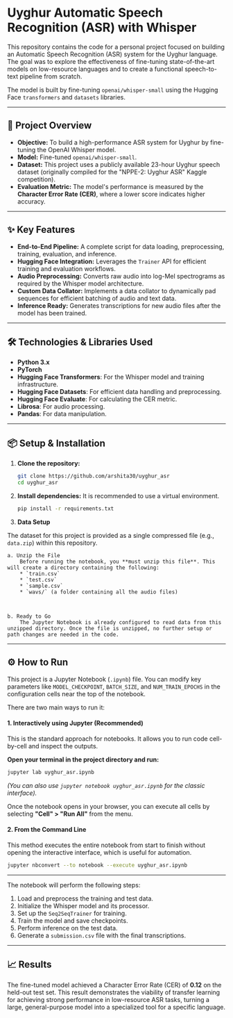# Uyghur Automatic Speech Recognition (ASR) with Whisper

This repository contains the code for a personal project focused on building an Automatic Speech Recognition (ASR) system for the Uyghur language. The goal was to explore the effectiveness of fine-tuning state-of-the-art models on low-resource languages and to create a functional speech-to-text pipeline from scratch.

The model is built by fine-tuning `openai/whisper-small` using the Hugging Face `transformers` and `datasets` libraries.

---

## 🚀 Project Overview

* **Objective:** To build a high-performance ASR system for Uyghur by fine-tuning the OpenAI Whisper model.
* **Model:** Fine-tuned `openai/whisper-small`.
* **Dataset:** This project uses a publicly available 23-hour Uyghur speech dataset (originally compiled for the "NPPE-2: Uyghur ASR" Kaggle competition).
* **Evaluation Metric:** The model's performance is measured by the **Character Error Rate (CER)**, where a lower score indicates higher accuracy.

---

## ✨ Key Features

* **End-to-End Pipeline:** A complete script for data loading, preprocessing, training, evaluation, and inference.
* **Hugging Face Integration:** Leverages the `Trainer` API for efficient training and evaluation workflows.
* **Audio Preprocessing:** Converts raw audio into log-Mel spectrograms as required by the Whisper model architecture.
* **Custom Data Collator:** Implements a data collator to dynamically pad sequences for efficient batching of audio and text data.
* **Inference Ready:** Generates transcriptions for new audio files after the model has been trained.

---

## 🛠️ Technologies & Libraries Used

* **Python 3.x**
* **PyTorch**
* **Hugging Face Transformers**: For the Whisper model and training infrastructure.
* **Hugging Face Datasets**: For efficient data handling and preprocessing.
* **Hugging Face Evaluate**: For calculating the CER metric.
* **Librosa**: For audio processing.
* **Pandas**: For data manipulation.

---

## 📦 Setup & Installation

1.  **Clone the repository:**
    ```bash
    git clone https://github.com/arshita30/uyghur_asr
    cd uyghur_asr
    ```

2.  **Install dependencies:**
    It is recommended to use a virtual environment.
    ```bash
    pip install -r requirements.txt
    ```

3.  **Data Setup**

The dataset for this project is provided as a single compressed file (e.g., `data.zip`) within this repository.

    a. Unzip the File
        Before running the notebook, you **must unzip this file**. This will create a directory containing the following:
        * `train.csv`
        * `test.csv`
        * `sample.csv`
        * `wavs/` (a folder containing all the audio files)



    b. Ready to Go
        The Jupyter Notebook is already configured to read data from this unzipped directory. Once the file is unzipped, no further setup or path changes are needed in the code.
---

## ⚙️ How to Run

This project is a Jupyter Notebook (`.ipynb`) file. You can modify key parameters like `MODEL_CHECKPOINT`, `BATCH_SIZE`, and `NUM_TRAIN_EPOCHS` in the configuration cells near the top of the notebook.

There are two main ways to run it:

#### 1\. Interactively using Jupyter (Recommended)

This is the standard approach for notebooks. It allows you to run code cell-by-cell and inspect the outputs.

**Open your terminal in the project directory and run:**

```bash
jupyter lab uyghur_asr.ipynb
```

*(You can also use `jupyter notebook uyghur_asr.ipynb` for the classic interface).*

Once the notebook opens in your browser, you can execute all cells by selecting **"Cell" \> "Run All"** from the menu.

#### 2\. From the Command Line

This method executes the entire notebook from start to finish without opening the interactive interface, which is useful for automation.

```bash
jupyter nbconvert --to notebook --execute uyghur_asr.ipynb
```

-----

The notebook will perform the following steps:

1.  Load and preprocess the training and test data.
2.  Initialize the Whisper model and its processor.
3.  Set up the `Seq2SeqTrainer` for training.
4.  Train the model and save checkpoints.
5.  Perform inference on the test data.
6.  Generate a `submission.csv` file with the final transcriptions.
---

## 📈 Results

The fine-tuned model achieved a Character Error Rate (CER) of **0.12** on the held-out test set. This result demonstrates the viability of transfer learning for achieving strong performance in low-resource ASR tasks, turning a large, general-purpose model into a specialized tool for a specific language.
